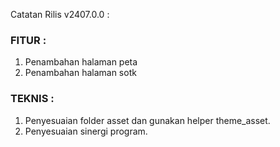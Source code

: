 Catatan Rilis v2407.0.0 :

### FITUR : 
1. Penambahan halaman peta
2. Penambahan halaman sotk


### TEKNIS :
1. Penyesuaian folder asset dan gunakan helper theme_asset.
2. Penyesuaian sinergi program.